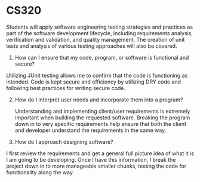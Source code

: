 # CS320
Students will apply software engineering testing strategies and practices as part of the software development lifecycle, including requirements analysis, verification and validation, and quality management. The creation of unit tests and analysis of various testing approaches will also be covered.

1) How can I ensure that my code, program, or software is functional and secure?
   
  Utilizing JUnit testing allows me to confirm that the code is functioning as intended. 
  Code is kept secure and efficiency by utilizing DRY code and following best practices for writing secure code. 

2) How do I interpret user needs and incorporate them into a program?
  
   Understanding and implementing client/user requirements is extremely important when building the requested software. 
   Breaking the program down in to very specific requirements help ensure that both the client and developer understand the requirements in the same way. 
   
3) How do I approach designing software?

  I first review the requirements and get a general full picture idea of what it is I am going to be developing. 
  Once I have this information, I break the project down in to more manageable smaller chunks, testing the code for functionality along the way. 
